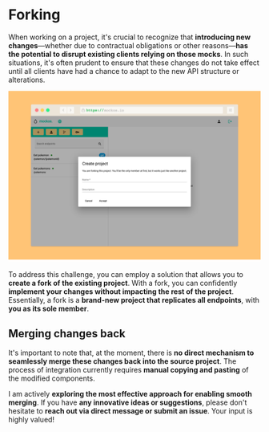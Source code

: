 # Forking

When working on a project, it's crucial to recognize that **introducing new changes**—whether due to contractual obligations or other reasons—**has the potential to disrupt existing clients relying on those mocks**. In such situations, it's often prudent to ensure that these changes do not take effect until all clients have had a chance to adapt to the new API structure or alterations.

![Screenshot](forking.png)

To address this challenge, you can employ a solution that allows you to **create a fork of the existing project**. With a fork, you can confidently **implement your changes without impacting the rest of the project**. Essentially, a fork is a **brand-new project that replicates all endpoints**, with **you as its sole member**.

## Merging changes back

It's important to note that, at the moment, there is **no direct mechanism to seamlessly merge these changes back into the source project**. The process of integration currently requires **manual copying and pasting** of the modified components.

I am actively **exploring the most effective approach for enabling smooth merging**. If you have **any innovative ideas or suggestions**, please don't hesitate to **reach out via direct message or submit an issue**. Your input is highly valued!